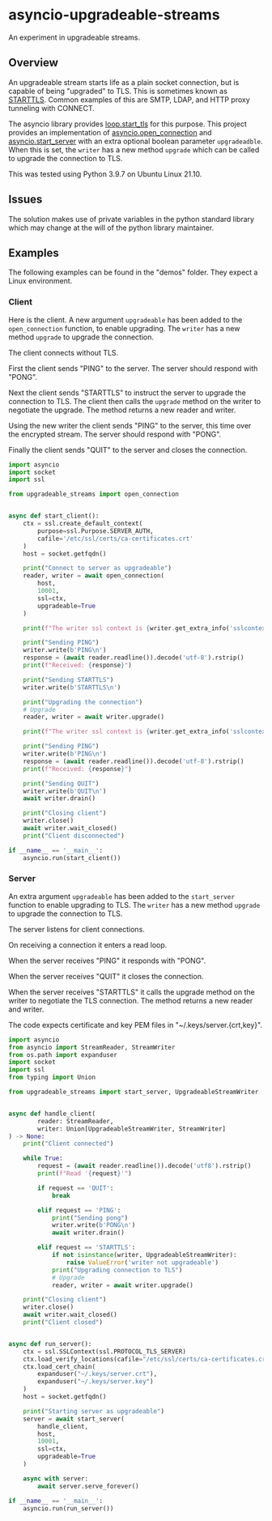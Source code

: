 # asyncio-upgradeable-streams

An experiment in upgradeable streams.

## Overview

An upgradeable stream starts life as a plain socket connection, but is capable
of being "upgraded" to TLS. This is sometimes known as [STARTTLS](https://en.wikipedia.org/wiki/Opportunistic_TLS). Common examples of this are
SMTP, LDAP, and HTTP proxy tunneling with CONNECT.

The asyncio library provides [loop.start_tls](https://docs.python.org/3/library/asyncio-eventloop.html#asyncio.loop.start_tls) for this purpose.
This project provides an implementation of [asyncio.open_connection](https://docs.python.org/3/library/asyncio-stream.html#asyncio.open_connection)
and [asyncio.start_server](https://docs.python.org/3/library/asyncio-stream.html#asyncio.start_server)
with an extra optional boolean parameter `upgradeadble`. When this is set, the `writer` has a new method `upgrade` which can be called to
upgrade the connection to TLS.

This was tested using Python 3.9.7 on Ubuntu Linux 21.10.

## Issues

The solution makes use of private variables in the python standard library which
may change at the will of the python library maintainer.

## Examples

The following examples can be found in the "demos" folder. They expect a Linux
environment.

### Client

Here is the client. A new argument `upgradeable` has been added to the
`open_connection` function, to enable upgrading. The `writer` has a new method
`upgrade` to upgrade the connection.

The client connects without TLS.

First the client sends "PING" to the server. The server should respond
with "PONG".

Next the client sends "STARTTLS" to instruct the server to upgrade the
connection to TLS. The client then calls the `upgrade` method on the writer to
negotiate the upgrade. The method returns a new reader and writer.

Using the new writer the client sends "PING" to the server, this time over the
encrypted stream. The server should respond with "PONG".

Finally the client sends "QUIT" to the server and closes the connection.

```python
import asyncio
import socket
import ssl

from upgradeable_streams import open_connection


async def start_client():
    ctx = ssl.create_default_context(
        purpose=ssl.Purpose.SERVER_AUTH,
        cafile='/etc/ssl/certs/ca-certificates.crt'
    )
    host = socket.getfqdn()

    print("Connect to server as upgradeable")
    reader, writer = await open_connection(
        host,
        10001,
        ssl=ctx,
        upgradeable=True
    )

    print(f"The writer ssl context is {writer.get_extra_info('sslcontext')}")

    print("Sending PING")
    writer.write(b'PING\n')
    response = (await reader.readline()).decode('utf-8').rstrip()
    print(f"Received: {response}")

    print("Sending STARTTLS")
    writer.write(b'STARTTLS\n')

    print("Upgrading the connection")
    # Upgrade
    reader, writer = await writer.upgrade()

    print(f"The writer ssl context is {writer.get_extra_info('sslcontext')}")

    print("Sending PING")
    writer.write(b'PING\n')
    response = (await reader.readline()).decode('utf-8').rstrip()
    print(f"Received: {response}")

    print("Sending QUIT")
    writer.write(b'QUIT\n')
    await writer.drain()

    print("Closing client")
    writer.close()
    await writer.wait_closed()
    print("Client disconnected")

if __name__ == '__main__':
    asyncio.run(start_client())
```

### Server

An extra argument `upgradeable` has been added to the `start_server` function
to enable upgrading to TLS. The `writer` has a new method `upgrade` to upgrade
the connection to TLS.

The server listens for client connections.

On receiving a connection it enters a read loop.

When the server receives "PING" it responds with "PONG".

When the server receives "QUIT" it closes the connection.

When the server receives "STARTTLS" it calls the upgrade method on the writer
to negotiate the TLS connection. The method returns a new reader and writer.

The code expects certificate and key PEM files in "~/.keys/server.{crt,key}".

```python
import asyncio
from asyncio import StreamReader, StreamWriter
from os.path import expanduser
import socket
import ssl
from typing import Union

from upgradeable_streams import start_server, UpgradeableStreamWriter


async def handle_client(
        reader: StreamReader,
        writer: Union[UpgradeableStreamWriter, StreamWriter]
) -> None:
    print("Client connected")

    while True:
        request = (await reader.readline()).decode('utf8').rstrip()
        print(f"Read '{request}'")

        if request == 'QUIT':
            break

        elif request == 'PING':
            print("Sending pong")
            writer.write(b'PONG\n')
            await writer.drain()

        elif request == 'STARTTLS':
            if not isinstance(writer, UpgradeableStreamWriter):
                raise ValueError('writer not upgradeable')
            print("Upgrading connection to TLS")
            # Upgrade
            reader, writer = await writer.upgrade()

    print("Closing client")
    writer.close()
    await writer.wait_closed()
    print("Client closed")


async def run_server():
    ctx = ssl.SSLContext(ssl.PROTOCOL_TLS_SERVER)
    ctx.load_verify_locations(cafile="/etc/ssl/certs/ca-certificates.crt")
    ctx.load_cert_chain(
        expanduser("~/.keys/server.crt"),
        expanduser("~/.keys/server.key")
    )
    host = socket.getfqdn()

    print("Starting server as upgradeable")
    server = await start_server(
        handle_client,
        host,
        10001,
        ssl=ctx,
        upgradeable=True
    )

    async with server:
        await server.serve_forever()

if __name__ == '__main__':
    asyncio.run(run_server())
```
